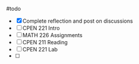 #todo 
- [x] Complete reflection and post on discussions
- [ ] CPEN 221 Intro
- [ ] MATH 226 Assignments
- [ ] CPEN 211 Reading
- [ ] CPEN 221 Lab
- [ ] 
